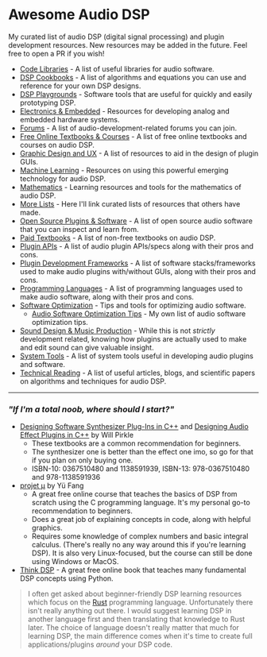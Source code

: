 # Awesome Audio DSP

My curated list of audio DSP (digital signal processing) and plugin development resources. New resources may be added in the future. Feel free to open a PR if you wish!

- [Code Libraries](sections/CODE_LIBRARIES.md) - A list of useful libraries for audio software.
- [DSP Cookbooks](sections/DSP_COOKBOOKS.md) - A list of algorithms and equations you can use and reference for your own DSP designs.
- [DSP Playgrounds](sections/DSP_PLAYGROUNDS.md) - Software tools that are useful for quickly and easily prototyping DSP.
- [Electronics & Embedded](sections/ELECTRONICS_AND_EMBEDDED.md) - Resources for developing analog and embedded hardware systems.
- [Forums](sections/FORUMS.md) - A list of audio-development-related forums you can join.
- [Free Online Textbooks & Courses](sections/FREE_ONLINE_TEXTBOOKS_AND_COURSES.md) - A list of free online textbooks and courses on audio DSP.
- [Graphic Design and UX](sections/GRAPHIC_DESIGN_AND_UX.md) - A list of resources to aid in the design of plugin GUIs.
- [Machine Learning](sections/MACHINE_LEARNING.md) - Resources on using this powerful emerging technology for audio DSP.
- [Mathematics](sections/MATHEMATICS.md) - Learning resources and tools for the mathematics of audio DSP.
- [More Lists](sections/MORE_LISTS.md) - Here I'll link curated lists of resources that others have made.
- [Open Source Plugins & Software](sections/OPEN_SOURCE_PLUGINS_AND_SOFTWARE.md) - A list of open source audio software that you can inspect and learn from.
- [Paid Textbooks](sections/PAID_TEXTBOOKS.md) - A list of non-free textbooks on audio DSP.
- [Plugin APIs](sections/PLUGIN_APIS.md) - A list of audio plugin APIs/specs along with their pros and cons.
- [Plugin Development Frameworks](sections/PLUGIN_DEVELOPMENT_FRAMEWORKS.md) - A list of software stacks/frameworks used to make audio plugins with/without GUIs, along with their pros and cons.
- [Programming Languages](sections/PROGRAMMING_LANGUAGES.md) - A list of programming languages used to make audio software, along with their pros and cons.
- [Software Optimization](sections/SOFTWARE_OPTIMIZATION.md) - Tips and tools for optimizing audio software.
    - [Audio Software Optimization Tips](content/AUDIO_SOFTWARE_OPTIMIZATION_TIPS.md) - My own list of audio software optimization tips.
- [Sound Design & Music Production](sections/SOUND_DESIGN_AND_MUSIC_PRODUCTION.md) - While this is not *strictly* development related, knowing how plugins are actually used to make and edit sound can give valuable insight.
- [System Tools](sections/SYSTEM_TOOLS.md) - A list of system tools useful in developing audio plugins and software.
- [Technical Reading](sections/TECHNICAL_READING.md) - A list of useful articles, blogs, and scientific papers on algorithms and techniques for audio DSP.

<hr/>

### *"If I'm a total noob, where should I start?"*

- [Designing Software Synthesizer Plug-Ins in C++](https://www.amazon.com/Designing-Software-Synthesizer-Plug-Ins-Audio/dp/0367510480) and [Designing Audio Effect Plugins in C++](https://www.amazon.com/Designing-Audio-Effect-Plugins-C/dp/1138591939) by Will Pirkle
    - These textbooks are a common recommendation for beginners.
    - The synthesizer one is better than the effect one imo, so go for that if you plan on only buying one.
    - ISBN-10: 0367510480 and 1138591939, ISBN-13: 978-0367510480 and 978-1138591936
- [projet μ](https://mu.krj.st/) by Yü Fang
  - A great free online course that teaches the basics of DSP from scratch using the C programming language. It's my personal go-to recommendation to beginners.
  - Does a great job of explaining concepts in code, along with helpful graphics.
  - Requires some knowledge of complex numbers and basic integral calculus. (There's really no any way around this if you're learning DSP). It is also very Linux-focused, but the course can still be done using Windows or MacOS.
- [Think DSP](https://github.com/AllenDowney/ThinkDSP) - A great free online book that teaches many fundamental DSP concepts using Python.

> I often get asked about beginner-friendly DSP learning resources which focus on the [Rust](https://www.rust-lang.org/) programming language. Unfortunately there isn't really anything out there. I would suggest learning DSP in another language first and then translating that knowledge to Rust later. The choice of language doesn't really matter that much for learning DSP, the main difference comes when it's time to create full applications/plugins *around* your DSP code.